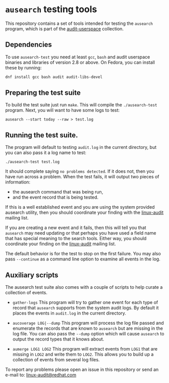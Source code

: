 # `ausearch` testing tools

This repository contains a set of tools intended for testing the `ausearch` program, which is part of the [audit-userspace](https://github.com/linux-audit/audit-userspace/) collection.

## Dependencies
To use `ausearch-test` you need at least `gcc`, `bash` and audit userspace binaries and libraries of version 2.8 or above. On Fedora, you can install these by running:

```bash
dnf install gcc bash audit audit-libs-devel
```

## Preparing the test suite
To build the test suite just run `make`. This will compile the `./ausearch-test` program. Next, you will want to have some logs to test:

    ausearch --start today --raw > test.log

## Running the test suite.
The program will default to testing `audit.log` in the current directory, but you can also pass it a log name to test:

    ./ausearch-test test.log

It should complete saying `no problems detected`. If it does not, then
you have run across a problem. When the test fails, it will output two
pieces of information:
* the ausearch command that was being run,
* and the event record that is being tested.

If this is a well established event and you are using the system provided ausearch utility, then you should coordinate your finding with the [linux-audit](mailto:linux-audit@redhat.com) mailing list.

If you are creating a new event and it fails, then this will tell you that `ausearch` may need updating or that perhaps you have used a field name that has special meaning to the search tools. Either way, you should coordinate your finding on the [linux-audit](mailto:linux-audit@redhat.com) mailing list.

The default behavior is for the test to stop on the first failure. You may also pass `--continue` as a command line option to examine all events in the log.

## Auxiliary scripts
The ausearch test suite also comes with a couple of scripts to help curate a collection of events.

* `gather-logs`
This program will try to gather one event for each type of record that `ausearch` supports from the system audit logs. By default it places the events in `audit.log` in the current directory.

* `aucoverage LOG|--dump`
This program will process the log file passed and enumerate the records that are known to `ausearch` but are missing in the log file. You can also pass the `--dump` option which will cause `ausearch` to output the record types that it knows about.

* `aumerge LOG1 LOG2`
This program will extract events from `LOG1` that are missing in `LOG2` and write them to `LOG2`. This allows you to build up a collection of events from several log files.

To report any problems please open an issue in this repository or send an e-mail to: linux-audit@redhat.com

